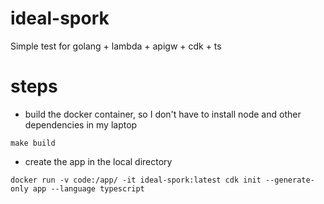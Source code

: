# ideal-spork
Simple test for golang + lambda + apigw + cdk + ts

# steps

- build the docker container, so I don't have to install node and other dependencies in my laptop

```make build```

- create the app in the local directory

```docker run -v code:/app/ -it ideal-spork:latest cdk init --generate-only app --language typescript```